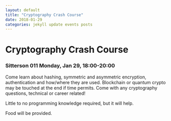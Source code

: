 ```yaml
---
layout: default
title: "Cryptography Crash Course"
date: 2018-01-29
categories: jekyll update events posts
---
```


# Cryptography Crash Course

### Sitterson 011 Monday, Jan 29, 18:00-20:00

Come learn about hashing, symmetric and asymmetric encryption, authentication and how/where they are used. Blockchain or quantum crypto may be touched at the end if time permits. Come with any cryptography questions, technical or career related!  

Little to no programming knowledge required, but it will help.  

Food will be provided.  
